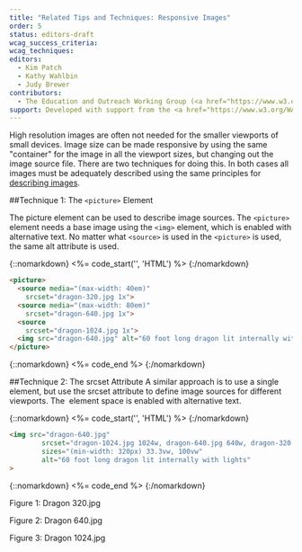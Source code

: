 ```yaml
---
title: "Related Tips and Techniques: Responsive Images"
order: 5
status: editors-draft
wcag_success_criteria:
wcag_techniques:
editors:
  - Kim Patch
  - Kathy Wahlbin
  - Judy Brewer
contributors:
  - The Education and Outreach Working Group (<a href="https://www.w3.org/WAI/EO/">EOWG</a>)
support: Developed with support from the <a href="https://www.w3.org/WAI/WCAGTA/">U.S. Access Board, WCAG TA Project</a>
---
```


High resolution images are often not needed for the smaller viewports of small devices. Image size can be made responsive by using the same "container" for the image in all the viewport sizes, but changing out the image source file. There are two techniques for doing this. In both cases all images must be adequately described using the same principles for [describing images](https://www.w3.org/WAI/tutorials/images/).

##Technique 1: The `<picture>` Element

The picture element can be used to describe image sources. The `<picture>` element needs a base image using the `<img>` element, which is enabled with alternative text. No matter what `<source>` is used in the `<picture>` is used, the same alt attribute is used.

{::nomarkdown}
<%= code_start('', 'HTML') %>
{:/nomarkdown}

~~~html
<picture>
  <source media="(max-width: 40em)"
    srcset="dragon-320.jpg 1x">
  <source media="(max-width: 80em)"
    srcset="dragon-640.jpg 1x">
  <source
    srcset="dragon-1024.jpg 1x">
  <img src="dragon-640.jpg" alt="60 foot long dragon lit internally with lights">
</picture>
~~~

{::nomarkdown}
<%= code_end %>
{:/nomarkdown}


##Technique 2: The srcset Attribute
A similar approach is to use a single <img> element, but use the srcset attribute to define image sources for different viewports. The <img> element space is enabled with alternative text.

{::nomarkdown}
<%= code_start('', 'HTML') %>
{:/nomarkdown}

~~~html
<img src="dragon-640.jpg"
        srcset="dragon-1024.jpg 1024w, dragon-640.jpg 640w, dragon-320.jpg 320w"
        sizes="(min-width: 320px) 33.3vw, 100vw"
        alt="60 foot long dragon lit internally with lights"
>
~~~

{::nomarkdown}
<%= code_end %>
{:/nomarkdown}


Figure 1: Dragon 320.jpg

Figure 2: Dragon 640.jpg

Figure 3: Dragon 1024.jpg
